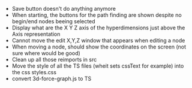 - Save button doesn't do anything anymore
- When starting, the buttons for the path finding are shown despite no begin/end nodes beeing selected
- Display what are the X Y Z axis of the hyperdimensions just above the Axis representation
- Cannot move the edit X,Y,Z window that appears when editing a node
- When moving a node, should show the coordinates on the screen (not sure where would be good)
- Clean up all those reimports in src
- Move the style of all the TS files (wheit sets cssText for example) into the css styles.css
- convert 3d-force-graph.js to TS
